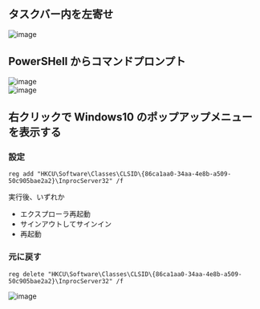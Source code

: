 ## タスクバー内を左寄せ
![image](https://user-images.githubusercontent.com/1501327/228454414-b856d46b-fbae-4286-9a80-a51d1784f975.png)

## PowerSHell からコマンドプロンプト
![image](https://user-images.githubusercontent.com/1501327/228454716-d45ce3a3-9442-44b6-97fd-c266ee30494c.png)\
![image](https://user-images.githubusercontent.com/1501327/228454919-a70f1225-9302-45c7-8e77-91eec55ead1f.png)

## 右クリックで Windows10 のポップアップメニューを表示する
### 設定
```reg
reg add "HKCU\Software\Classes\CLSID\{86ca1aa0-34aa-4e8b-a509-50c905bae2a2}\InprocServer32" /f 
```

実行後、いずれか
- エクスプローラ再起動
- サインアウトしてサインイン
- 再起動


### 元に戻す
```reg
reg delete "HKCU\Software\Classes\CLSID\{86ca1aa0-34aa-4e8b-a509-50c905bae2a2}\InprocServer32" /f 
```
![image](https://user-images.githubusercontent.com/1501327/228455618-24bd8ae6-3187-47ab-a2c5-2dfaddc2a23c.png)

